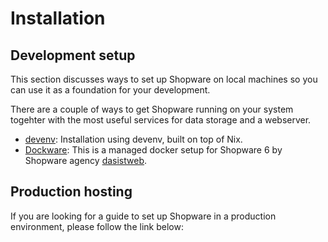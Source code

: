 # Installation

## Development setup

This section discusses ways to set up Shopware on local machines so you can use it as a foundation for your development.

There are a couple of ways to get Shopware running on your system togehter with the most useful services for data storage and a webserver.

* [devenv](devenv): Installation using devenv, built on top of Nix.
* [Dockware](community/dockware): This is a managed docker setup for Shopware 6 by Shopware agency [dasistweb](https://www.dasistweb.de/).

## Production hosting

If you are looking for a guide to set up Shopware in a production environment, please follow the link below:

<PageRef page="flex" />
